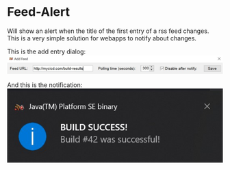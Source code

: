 # Feed-Alert

Will show an alert when the title of the first entry of a rss feed changes.  
This is a very simple solution for webapps to notify about changes.  

This is the add entry dialog:  
![addFeedDialog](screenshots/addFeedDialog.jpg)  

And this is the notification:  
![notification](screenshots/notification.jpg)